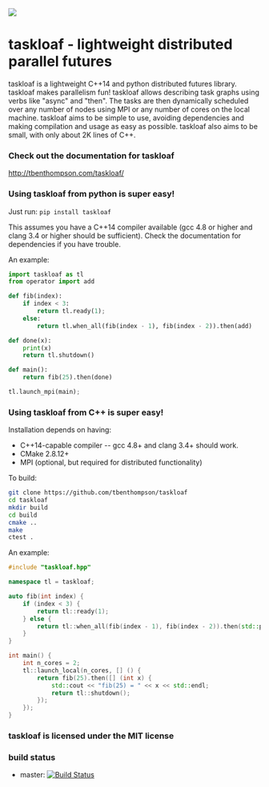 <img src="http://tbenthompson.com/public/images/taskloaf_logo.png"/>

# taskloaf - lightweight distributed parallel futures 

taskloaf is a lightweight C++14 and python distributed futures library. taskloaf makes parallelism fun! taskloaf allows describing task graphs using verbs like "async" and "then". The tasks are then dynamically scheduled over any number of nodes using MPI or any number of cores on the local machine. taskloaf aims to be simple to use, avoiding dependencies and making compilation and usage as easy as possible. taskloaf also aims to be small, with only about 2K lines of C++.

### Check out the documentation for taskloaf
http://tbenthompson.com/taskloaf/

### Using taskloaf from python is super easy!
Just run: `pip install taskloaf`

This assumes you have a C++14 compiler available (gcc 4.8 or higher and clang 3.4 or higher should be sufficient). Check the documentation for dependencies if you have trouble. 

An example:
```python
import taskloaf as tl
from operator import add

def fib(index):
    if index < 3:
        return tl.ready(1);
    else:
        return tl.when_all(fib(index - 1), fib(index - 2)).then(add)

def done(x):
    print(x)
    return tl.shutdown()

def main():
    return fib(25).then(done)

tl.launch_mpi(main);
```

### Using taskloaf from C++ is super easy!
Installation depends on having:
* C++14-capable compiler -- gcc 4.8+ and clang 3.4+ should work. 
* CMake 2.8.12+
* MPI (optional, but required for distributed functionality)

To build:
```bash
git clone https://github.com/tbenthompson/taskloaf
cd taskloaf
mkdir build
cd build
cmake ..
make
ctest .
```

An example:
```cpp
#include "taskloaf.hpp"

namespace tl = taskloaf;

auto fib(int index) {
    if (index < 3) {
        return tl::ready(1);
    } else {
        return tl::when_all(fib(index - 1), fib(index - 2)).then(std::plus<int>());
    }
}

int main() {
    int n_cores = 2;
    tl::launch_local(n_cores, [] () {
        return fib(25).then([] (int x) {
            std::cout << "fib(25) = " << x << std::endl;
            return tl::shutdown();
        });
    });
}
```

### taskloaf is licensed under the MIT license
### build status
* master: [![Build Status](https://travis-ci.org/tbenthompson/taskloaf.svg?branch=master)](https://travis-ci.org/tbenthompson/taskloaf)
